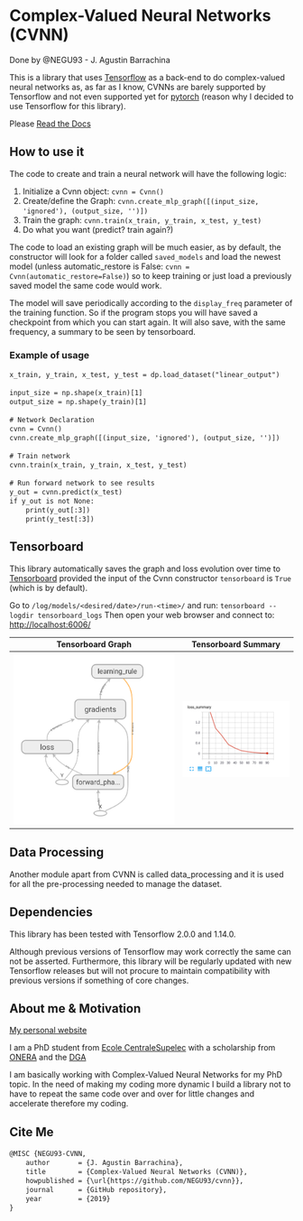 # Complex-Valued Neural Networks (CVNN)
Done by @NEGU93 - J. Agustin Barrachina

This is a library that uses [Tensorflow](https://www.tensorflow.org) as a back-end to do complex-valued neural networks as, as far as I know, CVNNs are barely supported by Tensorflow and not even supported yet for [pytorch](https://github.com/pytorch/pytorch/issues/755) (reason why I decided to use Tensorflow for this library).

Please [Read the Docs](https://complex-valued-neural-networks.readthedocs.io/en/latest/index.html)

## How to use it

The code to create and train a neural network will have the following logic:

1. Initialize a Cvnn object: `cvnn = Cvnn()`
2. Create/define the Graph: `cvnn.create_mlp_graph([(input_size, 'ignored'), (output_size, '')])`
3. Train the graph: `cvnn.train(x_train, y_train, x_test, y_test)`
4. Do what you want (predict? train again?)

The code to load an existing graph will be much easier, as by default, the constructor will look for a folder called `saved_models` and load the newest model (unless automatic_restore is False: `cvnn = Cvnn(automatic_restore=False)`) so to keep training or just load a previously saved model the same code would work.

The model will save periodically according to the `display_freq` parameter of the training function. So if the program stops you will have saved a checkpoint from which you can start again. It will also save, with the same frequency, a summary to be seen by tensorboard.

### Example of usage

```
x_train, y_train, x_test, y_test = dp.load_dataset("linear_output")

input_size = np.shape(x_train)[1]
output_size = np.shape(y_train)[1]

# Network Declaration
cvnn = Cvnn()
cvnn.create_mlp_graph([(input_size, 'ignored'), (output_size, '')])

# Train network
cvnn.train(x_train, y_train, x_test, y_test)

# Run forward network to see results
y_out = cvnn.predict(x_test)
if y_out is not None:
    print(y_out[:3])
    print(y_test[:3])
```

## Tensorboard

This library automatically saves the graph and loss evolution over time to [Tensorboard](https://www.tensorflow.org/tensorboard/r1/summaries) provided the input of the Cvnn constructor `tensorboard` is `True` (which is by default).

Go to `/log/models/<desired/date>/run-<time>/` and run: `tensorboard --logdir tensorboard_logs`
Then open your web browser and connect to: [http://localhost:6006/](http://localhost:6006/)

Tensorboard Graph           |  Tensorboard Summary
:-------------------------:|:-------------------------:
![](img/tb_graph.png)  |  ![](img/tb_loss_summary.png)

## Data Processing

Another module apart from CVNN is called data_processing and it is used for all the pre-processing needed to manage the dataset.

## Dependencies

This library has been tested with Tensorflow 2.0.0 and 1.14.0.

Although previous versions of Tensorflow may work correctly the same can not be asserted.
Furthermore, this library will be regularly updated with new Tensorflow releases but will not procure to maintain compatibility with previous versions if something of core changes.


## About me & Motivation

[My personal website](https://negu93.github.io/agustinbarrachina/)

I am a PhD student from [Ecole CentraleSupelec](https://www.centralesupelec.fr/)
with a scholarship from [ONERA](https://www.onera.fr/en) and the [DGA](https://www.defense.gouv.fr/dga)

I am basically working with Complex-Valued Neural Networks for my PhD topic.
In the need of making my coding more dynamic I build a library not to have to repeat the same code over and over for little changes and accelerate therefore my coding.

## Cite Me

```
@MISC {NEGU93-CVNN,
    author       = {J. Agustin Barrachina},
    title        = {Complex-Valued Neural Networks (CVNN)},
    howpublished = {\url{https://github.com/NEGU93/cvnn}},
    journal      = {GitHub repository},
    year         = {2019}
}
```
